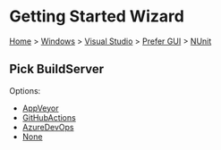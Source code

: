 <!--
GENERATED FILE - DO NOT EDIT
This file was generated by [MarkdownSnippets](https://github.com/SimonCropp/MarkdownSnippets).
Source File: /docs/mdsource/wiz/Windows_VisualStudio_Gui_NUnit.source.md
To change this file edit the source file and then run MarkdownSnippets.
-->

# Getting Started Wizard

[Home](/docs/wiz/readme.md) > [Windows](Windows.md) > [Visual Studio](Windows_VisualStudio.md) > [Prefer GUI](Windows_VisualStudio_Gui.md) > [NUnit](Windows_VisualStudio_Gui_NUnit.md)

## Pick BuildServer

Options:
 * [AppVeyor](Windows_VisualStudio_Gui_NUnit_AppVeyor.md)
 * [GitHubActions](Windows_VisualStudio_Gui_NUnit_GitHubActions.md)
 * [AzureDevOps](Windows_VisualStudio_Gui_NUnit_AzureDevOps.md)
 * [None](Windows_VisualStudio_Gui_NUnit_None.md)

